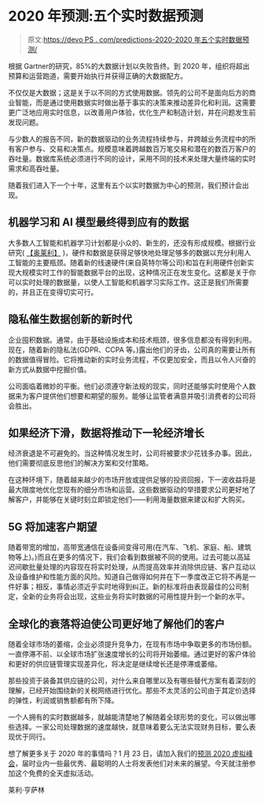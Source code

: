 # 2020 年预测:五个实时数据预测

> 原文:[https://devo PS . com/predictions-2020-2020 年五个实时数据预测/](https://devops.com/predictions-2020-five-real-time-data-predictions-for-2020/)

根据 Gartner[](https://www.infoworld.com/article/3393467/4-reasons-big-data-projects-failand-4-ways-to-succeed.html)的研究，85%的大数据计划以失败告终。到 2020 年，组织将超出预算和运营跑道，需要开始执行并获得正确的大数据配方。

不仅仅是大数据；这是关于以不同的方式使用数据。领先的公司不是面向后方的商业智能，而是通过使用数据实时做出基于事实的决策来推动差异化和利润。这需要更广泛地应用实时信息，以改善用户体验，优化生产和制造计划，并在问题发生前发现问题。

与少数人的报告不同，新的数据驱动的业务流程持续参与，并跨越业务流程中的所有客户参与、交易和决策点。规模意味着跨越数百万笔交易和潜在的数百万客户的吞吐量。数据库系统必须进行不同的设计，采用不同的技术来处理大量终端的实时需求和高吞吐量。

随着我们进入下一个十年，这里有五个以实时数据为中心的预测，我们预计会出现。

## **机器学习和 AI 模型最终得到应有的数据**

大多数人工智能和机器学习计划都是小众的、新生的，还没有形成规模。根据行业研究( [【奥莱利】](https://towardsdatascience.com/whats-holding-back-ai-adoption-in-enterprises-62dbe3134158) )，硬件和数据是获得足够快地处理足够多的数据以充分利用人工智能的主要瓶颈。随着新的线速硬件(来自英特尔等公司)和旨在利用硬件创新实现大规模实时工作的智能数据平台的出现，这种情况正在发生变化。这都是关于你可以实时处理的数据量，以使人工智能和机器学习实际工作。这正是我们所需要的，并且正在变得切实可行。

## **隐私催生数据创新的新时代**

企业囤积数据。通常，由于基础设施成本和技术瓶颈，很多信息都没有得到利用。现在，随着新的隐私法(GDPR、CCPA 等。)露出他们的牙齿，公司真的需要让所有的数据值得冒险。它将推动新的实时业务流程，不仅更加安全，而且以令人兴奋的新方式从数据中挖掘价值。

公司面临着微妙的平衡。他们必须遵守新法规的现实，同时还能够实时使用个人数据来为客户提供他们想要和期望的服务。能够让监管者满意并吸引消费者的公司将会胜出。

## **如果经济下滑，数据将推动下一轮经济增长**

经济衰退是不可避免的。当这种情况发生时，公司将被要求少花钱多办事。因此，他们需要彻底反思他们的解决方案和交付策略。

在这种环境下，随着越来越少的市场开放或提供足够的投资回报，下一波收益将是最大限度地优化您现有的细分市场和运营。这些数据驱动的举措要求公司更好地了解客户，并能够在关键时刻立即锁定他们——利用海量数据来建议和扩大购买。

## **5G 将加速客户期望**

随着带宽的增加，高带宽通信在设备间变得可用(在汽车、飞机、家庭、船、建筑物等上)。)而且在更多的情况下，我们会看到数据被不同的使用。过去可能以高延迟间歇批量处理的内容现在将实时处理，从而提高效率并消除供应链、客户互动以及设备维护和性能方面的风险。知道自己做得如何并在下一季度改正它将不再是一件好事；相反，事情必须近乎实时地得到纠正。新的标准将由表现最佳的公司制定，全新的业务将会出现，这些业务将实时数据的可用性提升到一个新的水平。

## **全球化的衰落将迫使公司更好地了解他们的客户**

随着全球市场的萎缩，企业必须提升竞争力，在现有市场中争取更多的市场份额。一直停滞不前、以全球市场扩张速度增长的公司将开始萎缩。通过更好的客户体验和更好的供应链管理实现差异化，将决定是继续增长还是停滞或萎缩。

那些投资于装备其供应链的公司，对什么来自哪里以及有哪些替代方案有着深刻的理解，已经开始围绕新的关税网络进行优化。那些不太灵活的公司由于其定价选择的弹性，利润或销售额都有所下降。

一个人拥有的实时数据越多，就越能清楚地了解随着全球形势的变化，可以做出哪些选择。一家公司处理数据的速度越快，就意味着要么无法实现财务目标，要么表现优于同行。

想了解更多关于 2020 年的事情吗？1 月 23 日，请加入我们的[预测 2020 虚拟峰会](https://predict2020.io/)，届时业内一些最优秀、最聪明的人士将发表他们对未来的展望。今天就注册参加这个免费的全天虚拟活动。

莱利·亨萨林